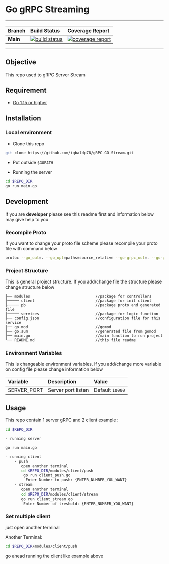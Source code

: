 # Go gRPC Streaming

---
|Branch|Build Status|Coverage Report|
|:-------|:----------|:----|
|__Main__|[![build status](https://github.com/iqbaldp78/frankie-universal-sdk)](https://github.com/iqbaldp78/frankie-universal-sdk)|[![coverage report](https://github.com/iqbaldp78/frankie-universal-sdk)](https://github.com/iqbaldp78/frankie-universal-sdk)|


---

## Objective

This repo used to gRPC Server Stream

## Requirement

- [Go 1.15 or higher](https://golang.org/dl/)

## Installation

### Local environment

- Clone this repo

```bash
git clone https://github.com/iqbaldp78/gRPC-GO-Stream.git
```

- Put outside `$GOPATH`

- Running the server
```bash
cd $REPO_DIR
go run main.go
```



## Development

If you are __developer__ please see this readme first and information below may give help to you


### Recompile Proto

If you want to change your proto file scheme please recompile your proto file with command below

```bash
protoc --go_out=. --go_opt=paths=source_relative --go-grpc_out=. --go-grpc_opt=paths=source_relative ./modules/pb/pb.proto
```

### Project Structure

This is general project structure. If you add/change file the structure please change structure below

```ANSI
├── modules                             //package for controllers
├───── client                           //package for init client
├───── pb                               //package proto and generated file
├───── services                         //package for logic function
├── config.json                         //configuration file for this service
├── go.mod                              //gomod
├── go.sum                              //generated file from gomod
├── main.go                             //main function to run project
└── README.md                           //this file readme
```

### Environment Variables

This is changeable environment variables. If you add/change more variable on config file please change information below

|Variable|Description|Value|
|:-------|:----------|:----|
|SERVER_PORT|Server port listen|Default `10000`|


## Usage

This repo contain 1 server gRPC and 2 client example :

```bash
cd $REPO_DIR 

- running server 

go run main.go

- running client 
    - push 
       open another terminal
       cd $REPO_DIR/modules/client/push
        go run client_push.go
         Enter Number to push: {ENTER_NUMBER_YOU_WANT}
    - stream
       open another terminal
       cd $REPO_DIR/modules/client/stream 
       go run client_stream.go
        Enter Number of treshold: {ENTER_NUMBER_YOU_WANT}
```

### Set multiple client 
just open another terminal

Another Terminal:
```bash
cd $REPO_DIR/modules/client/push
```
go ahead running the client like example above
